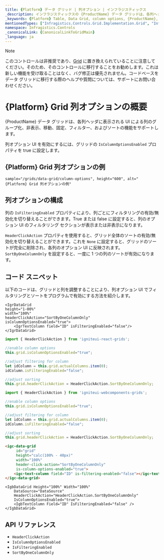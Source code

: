 ```yaml
---
title: {Platform} データ グリッド | 列オプション | インフラジスティックス
_description: インフラジスティックスの {ProductName} データ グリッドは、各列ヘッダーのドロップダウン UI を介して列のピン固定、移動、フィルター、およびソートの機能をサポートします。{ProductName} テーブルの列オプションを是非お試しください!
_keywords: {Platform} Table, Data Grid, column options, {ProductName}, Infragistics, {Platform} テーブル, データ グリッド, 列オプション, インフラジスティックス
mentionedTypes: ["Infragistics.Controls.Grid.Implementation.Grid", "Infragistics.Controls.Grid.Implementation.HeaderClickAction", "Infragistics.Controls.Grid.Implementation.Column"]
namespace: Infragistics.Controls
_canonicalLink: {CanonicalLinkToGridMain}
_language: ja
---
```


<!-- Blazor, WebComponents -->

> [!Note]
このコントロールは非推奨であり、[Grid](../data-grid.md) に置き換えられていることに注意してください。そのため、そのコントロールに移行することをお勧めします。これは新しい機能を受け取ることはなく、バグ修正は優先されません。コードベースをデータ グリッドに移行する際のヘルプや質問については、サポートにお問い合わせください。

<!-- end: Blazor, WebComponents -->

# {Platform} Grid 列オプションの概要

{ProductName} データ グリッドは、各列ヘッダに表示される UI による列のグループ化、非表示、移動、固定、フィルター、およびソートの機能をサポートします。

列オプション UI を有効にするには、グリッドの `IsColumnOptionsEnabled` プロパティを true に設定します。

## {Platform} Grid 列オプションの例


`sample="/grids/data-grid/column-options", height="600", alt="{Platform} Grid 列オプションの例"`



<div class="divider--half"></div>

## 列オプションの構成

列の `IsFilteringEnabled` プロパティにより、列ごとにフィルタリングの有効/無効化を切り替えることができます。True または false に設定すると、列のオプション UI のフィルタリング セクションが表示または非表示になります。

`HeaderClickAction` プロパティを使用すると、グリッド全体のソートの有効/無効化を切り替えることができます。これを `None` に設定すると、グリッドのソートが完全に削除され、各列のオプション UI に反映されます。`SortByOneColumnOnly` を設定すると、一度に 1 つの列のソートが有効になります。

## コード スニペット

以下のコードは、グリッドと列を調整することにより、列オプション UI でフィルタリングとソートをプログラムで有効にする方法を紹介します。

```tsx
<IgrDataGrid
height="1-00%"
width="100%"
headerClickAction="SortByOneColumnOnly"
isColumnOptionsEnabled="true">
    <IgrTextColumn field="ID" isFilteringEnabled="false"/>
</IgrDataGrid>
```

<!--React-->
```ts
import { HeaderClickAction } from 'igniteui-react-grids';

//enable column options
this.grid.isColumnOptionsEnabled="true";

//adjust filtering for column
let idColumn = this.grid.actualColumns.item(0);
idColumn.isFilteringEnabled="false";

//adjust sorting
this.grid.headerClickAction = HeaderClickAction.SortByOneColumnOnly;
```

<!--WebComponents-->
```ts
import { HeaderClickAction } from 'igniteui-webcomponents-grids';

//enable column options
this.grid.isColumnOptionsEnabled="true";

//adjust filtering for column
let idColumn = this.grid.actualColumns.item(0);
idColumn.isFilteringEnabled="false";

//adjust sorting
this.grid.headerClickAction = HeaderClickAction.SortByOneColumnOnly;
```

```html
<igc-data-grid
     id="grid"
     height="calc(100% - 40px)"
     width="100%"
     header-click-action="SortByOneColumnOnly"
     is-column-options-enabled="true">
    <igc-text-column field="ID" is-filtering-enabled="false"></igc-text-column>
</igc-data-grid>
```

```razor
<IgbDataGrid Height="100%" Width="100%"
    DataSource="DataSource"
    HeaderClickAction="HeaderClickAction.SortByOneColumnOnly"
    IsColumnOptionsEnabled="true">
    <IgbTextColumn Field="ID" IsFilteringEnabled="false" />
</IgbDataGrid>
```

## API リファレンス

 - `HeaderClickAction`
 - `IsColumnOptionsEnabled`
 - `IsFilteringEnabled`
 - `SortByOneColumnOnly`